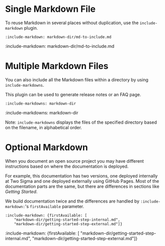 # Single Markdown File

To reuse Markdown in several places without duplication, use the `include-markdown` plugin.

    :include-markdown: markdown-dir/md-to-include.md

:include-markdown: markdown-dir/md-to-include.md

# Multiple Markdown Files

You can also include all the Markdown files within a directory by using `include-markdowns`. 

This plugin can be used to generate release notes or an FAQ page.

    :include-markdowns: markdown-dir

:include-markdowns: markdown-dir

Note: `include-markdowns` displays the files of the specified directory based on the filename, in alphabetical order.

# Optional Markdown

When you document an open source project you may have different instructions based on where the documentation is deployed.
 
For example, this documentation has two versions, one deployed internally at Two Sigma and one deployed externally using GitHub Pages.
Most of the documentation parts are the same, but there are differences in sections like *Getting Started*.

We build documentation twice and the differences are handled by `:include-markdown:`'s `firstAvailable` parameter.

    :include-markdown: {firstAvailable: [
        "markdown-dir/getting-started-step-internal.md", 
        "markdown-dir/getting-started-step-external.md"]}
        
:include-markdown: {firstAvailable: [
    "markdown-dir/getting-started-step-internal.md", 
    "markdown-dir/getting-started-step-external.md"]}
 